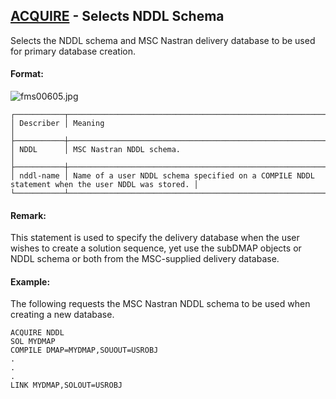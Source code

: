 ## [ACQUIRE](https://help.hexagonmi.com/bundle/MSC_Nastran_2022.4/page/Nastran_Combined_Book/qrg/fms/TOC.ACQUIRE.xhtml) - Selects NDDL Schema

Selects the NDDL schema and MSC Nastran delivery database to be used for primary database creation.

#### Format:

![fms00605.jpg](https://help-be.hexagonmi.com/bundle/MSC_Nastran_2022.4/page/Nastran_Combined_Book/qrg/fms/../../../assets/fms00605.jpg?_LANG=enus)  

```text
┌───────────┬─────────────────────────────────────────────────────────────────────────────────────────────────┐
│ Describer │ Meaning                                                                                         │
├───────────┼─────────────────────────────────────────────────────────────────────────────────────────────────┤
│ NDDL      │ MSC Nastran NDDL schema.                                                                        │
├───────────┼─────────────────────────────────────────────────────────────────────────────────────────────────┤
│ nddl-name │ Name of a user NDDL schema specified on a COMPILE NDDL statement when the user NDDL was stored. │
└───────────┴─────────────────────────────────────────────────────────────────────────────────────────────────┘
```

#### Remark:

This statement is used to specify the delivery database when the user wishes to create a solution sequence, yet use the subDMAP objects or NDDL schema or both from the MSC-supplied delivery database.

#### Example:

The following requests the MSC Nastran NDDL schema to be used when creating a new database.

```nastran
ACQUIRE NDDL
SOL MYDMAP
COMPILE DMAP=MYDMAP,SOUOUT=USROBJ
.
.
.
LINK MYDMAP,SOLOUT=USROBJ
```
